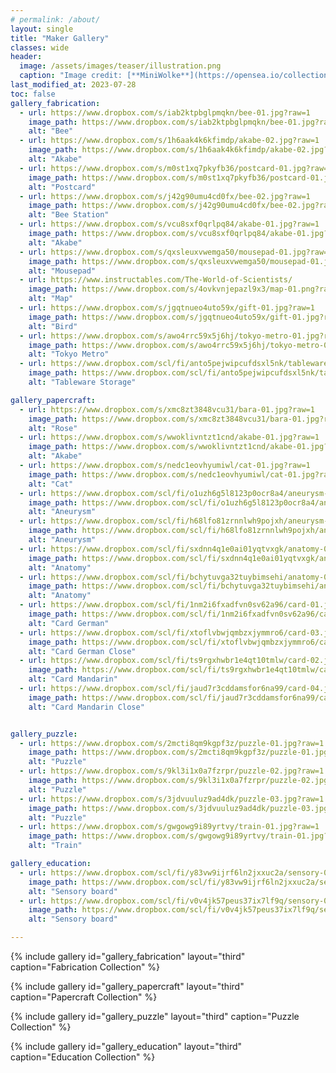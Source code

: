 ```yaml
---
# permalink: /about/
layout: single
title: "Maker Gallery"
classes: wide
header:
  image: /assets/images/teaser/illustration.png
  caption: "Image credit: [**MiniWolke**](https://opensea.io/collection/clother)"
last_modified_at: 2023-07-28
toc: false
gallery_fabrication:
  - url: https://www.dropbox.com/s/iab2ktpbglpmqkn/bee-01.jpg?raw=1
    image_path: https://www.dropbox.com/s/iab2ktpbglpmqkn/bee-01.jpg?raw=1
    alt: "Bee"    
  - url: https://www.dropbox.com/s/1h6aak4k6kfimdp/akabe-02.jpg?raw=1
    image_path: https://www.dropbox.com/s/1h6aak4k6kfimdp/akabe-02.jpg?raw=1
    alt: "Akabe"
  - url: https://www.dropbox.com/s/m0st1xq7pkyfb36/postcard-01.jpg?raw=1
    image_path: https://www.dropbox.com/s/m0st1xq7pkyfb36/postcard-01.jpg?raw=1
    alt: "Postcard"
  - url: https://www.dropbox.com/s/j42g90umu4cd0fx/bee-02.jpg?raw=1
    image_path: https://www.dropbox.com/s/j42g90umu4cd0fx/bee-02.jpg?raw=1
    alt: "Bee Station"
  - url: https://www.dropbox.com/s/vcu8sxf0qrlpq84/akabe-01.jpg?raw=1
    image_path: https://www.dropbox.com/s/vcu8sxf0qrlpq84/akabe-01.jpg?raw=1
    alt: "Akabe"    
  - url: https://www.dropbox.com/s/qxsleuxvwemga50/mousepad-01.jpg?raw=1
    image_path: https://www.dropbox.com/s/qxsleuxvwemga50/mousepad-01.jpg?raw=1
    alt: "Mousepad"
  - url: https://www.instructables.com/The-World-of-Scientists/
    image_path: https://www.dropbox.com/s/4ovkvnjepazl9x3/map-01.png?raw=1
    alt: "Map"
  - url: https://www.dropbox.com/s/jgqtnueo4uto59x/gift-01.jpg?raw=1
    image_path: https://www.dropbox.com/s/jgqtnueo4uto59x/gift-01.jpg?raw=1
    alt: "Bird"
  - url: https://www.dropbox.com/s/awo4rrc59x5j6hj/tokyo-metro-01.jpg?raw=1
    image_path: https://www.dropbox.com/s/awo4rrc59x5j6hj/tokyo-metro-01.jpg?raw=1
    alt: "Tokyo Metro"
  - url: https://www.dropbox.com/scl/fi/anto5pejwipcufdsxl5nk/tableware-01.jpg?rlkey=8epgqunyafee4s3zcjydb3ue4&raw=1
    image_path: https://www.dropbox.com/scl/fi/anto5pejwipcufdsxl5nk/tableware-01.jpg?rlkey=8epgqunyafee4s3zcjydb3ue4&raw=1
    alt: "Tableware Storage"

gallery_papercraft:
  - url: https://www.dropbox.com/s/xmc8zt3848vcu31/bara-01.jpg?raw=1
    image_path: https://www.dropbox.com/s/xmc8zt3848vcu31/bara-01.jpg?raw=1
    alt: "Rose"
  - url: https://www.dropbox.com/s/wwoklivntzt1cnd/akabe-01.jpg?raw=1
    image_path: https://www.dropbox.com/s/wwoklivntzt1cnd/akabe-01.jpg?raw=1
    alt: "Akabe"
  - url: https://www.dropbox.com/s/nedc1eovhyumiwl/cat-01.jpg?raw=1
    image_path: https://www.dropbox.com/s/nedc1eovhyumiwl/cat-01.jpg?raw=1
    alt: "Cat"
  - url: https://www.dropbox.com/scl/fi/o1uzh6g5l8123p0ocr8a4/aneurysm-01.jpg?rlkey=4q10n8pzgo455bkbz7qxvjjry&raw=1
    image_path: https://www.dropbox.com/scl/fi/o1uzh6g5l8123p0ocr8a4/aneurysm-01.jpg?rlkey=4q10n8pzgo455bkbz7qxvjjry&raw=1
    alt: "Aneurysm"
  - url: https://www.dropbox.com/scl/fi/h68lfo81zrnnlwh9pojxh/aneurysm-02.jpg?rlkey=pq5mx6uqo39zghdgdm4973ksy&raw=1
    image_path: https://www.dropbox.com/scl/fi/h68lfo81zrnnlwh9pojxh/aneurysm-02.jpg?rlkey=pq5mx6uqo39zghdgdm4973ksy&raw=1
    alt: "Aneurysm"
  - url: https://www.dropbox.com/scl/fi/sxdnn4q1e0ai01yqtvxgk/anatomy-01.jpg?rlkey=9rl53rgsxkpxh449b5tajlnmp&raw=1
    image_path: https://www.dropbox.com/scl/fi/sxdnn4q1e0ai01yqtvxgk/anatomy-01.jpg?rlkey=9rl53rgsxkpxh449b5tajlnmp&raw=1
    alt: "Anatomy"
  - url: https://www.dropbox.com/scl/fi/bchytuvga32tuybimsehi/anatomy-02.jpg?rlkey=x9ovsytq6hhm5kvrg3d92124v&raw=1
    image_path: https://www.dropbox.com/scl/fi/bchytuvga32tuybimsehi/anatomy-02.jpg?rlkey=x9ovsytq6hhm5kvrg3d92124v&raw=1
    alt: "Anatomy"
  - url: https://www.dropbox.com/scl/fi/1nm2i6fxadfvn0sv62a96/card-01.jpg?rlkey=wyas7wuwdru6jk9jhmlmgx876&st=o2fz16w6&raw=1
    image_path: https://www.dropbox.com/scl/fi/1nm2i6fxadfvn0sv62a96/card-01.jpg?rlkey=wyas7wuwdru6jk9jhmlmgx876&st=o2fz16w6&raw=1
    alt: "Card German"
  - url: https://www.dropbox.com/scl/fi/xtoflvbwjqmbzxjymmro6/card-03.jpg?rlkey=ys3uc6z1zplqh7onavbb9lp22&st=wkze1gol&raw=1
    image_path: https://www.dropbox.com/scl/fi/xtoflvbwjqmbzxjymmro6/card-03.jpg?rlkey=ys3uc6z1zplqh7onavbb9lp22&st=wkze1gol&raw=1
    alt: "Card German Close"
  - url: https://www.dropbox.com/scl/fi/ts9rgxhwbr1e4qt10tmlw/card-02.jpg?rlkey=f9zyc868ncblqel0pf7y97wk5&st=o2td7rd9&raw=1
    image_path: https://www.dropbox.com/scl/fi/ts9rgxhwbr1e4qt10tmlw/card-02.jpg?rlkey=f9zyc868ncblqel0pf7y97wk5&st=o2td7rd9&raw=1
    alt: "Card Mandarin"
  - url: https://www.dropbox.com/scl/fi/jaud7r3cddamsfor6na99/card-04.jpg?rlkey=88vrtbkxabtcbsi64hworoagz&st=vblkueq9&raw=1
    image_path: https://www.dropbox.com/scl/fi/jaud7r3cddamsfor6na99/card-04.jpg?rlkey=88vrtbkxabtcbsi64hworoagz&st=vblkueq9&raw=1
    alt: "Card Mandarin Close"


gallery_puzzle:
  - url: https://www.dropbox.com/s/2mcti8qm9kgpf3z/puzzle-01.jpg?raw=1
    image_path: https://www.dropbox.com/s/2mcti8qm9kgpf3z/puzzle-01.jpg?raw=1
    alt: "Puzzle"
  - url: https://www.dropbox.com/s/9kl3i1x0a7fzrpr/puzzle-02.jpg?raw=1
    image_path: https://www.dropbox.com/s/9kl3i1x0a7fzrpr/puzzle-02.jpg?raw=1
    alt: "Puzzle"
  - url: https://www.dropbox.com/s/3jdvuuluz9ad4dk/puzzle-03.jpg?raw=1
    image_path: https://www.dropbox.com/s/3jdvuuluz9ad4dk/puzzle-03.jpg?raw=1
    alt: "Puzzle"
  - url: https://www.dropbox.com/s/gwgowg9i89yrtvy/train-01.jpg?raw=1
    image_path: https://www.dropbox.com/s/gwgowg9i89yrtvy/train-01.jpg?raw=1
    alt: "Train"

gallery_education:
  - url: https://www.dropbox.com/scl/fi/y83vw9ijrf6ln2jxxuc2a/sensory-01.jpg?rlkey=sp0if65pspkwbtbw7vndsdzc8&st=v89lol4l&raw=1
    image_path: https://www.dropbox.com/scl/fi/y83vw9ijrf6ln2jxxuc2a/sensory-01.jpg?rlkey=sp0if65pspkwbtbw7vndsdzc8&st=v89lol4l&raw=1
    alt: "Sensory board"
  - url: https://www.dropbox.com/scl/fi/v0v4jk57peus37ix7lf9q/sensory-02.jpg?rlkey=mgkg6a875tzcs3uts8cad6lts&st=l5kh06hi&raw=1
    image_path: https://www.dropbox.com/scl/fi/v0v4jk57peus37ix7lf9q/sensory-02.jpg?rlkey=mgkg6a875tzcs3uts8cad6lts&st=l5kh06hi&raw=1
    alt: "Sensory board"

---
```


{% include gallery id="gallery_fabrication" layout="third" caption="Fabrication Collection" %}

{% include gallery id="gallery_papercraft" layout="third" caption="Papercraft Collection" %}

{% include gallery id="gallery_puzzle" layout="third" caption="Puzzle Collection" %}

{% include gallery id="gallery_education" layout="third" caption="Education Collection" %}